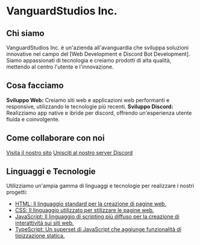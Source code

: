 # VanguardStudios Inc.

## Chi siamo
VanguardStudios Inc. è un'azienda all'avanguardia che sviluppa soluzioni innovative nel campo del [Web Development e Discord Bot Development]. Siamo appassionati di tecnologia e creiamo prodotti di alta qualità, mettendo al centro l'utente e l'innovazione.

## Cosa facciamo
**Sviluppo Web:** Creiamo siti web e applicazioni web performanti e responsive, utilizzando le tecnologie più recenti.
**Sviluppo Discord:** Realizziamo app native e ibride per discord, offrendo un'esperienza utente fluida e coinvolgente.

## Come collaborare con noi
[Visita il nostro sito](https://hyperstudios.top/)
[Unisciti al nostro server Discord](https://discord.gg/WV8UUqG93W)

## Linguaggi e Tecnologie
Utilizziamo un'ampia gamma di linguaggi e tecnologie per realizzare i nostri progetti:

- [HTML: Il linguaggio standard per la creazione di pagine web.](https://developer.mozilla.org/en-US/docs/Web/HTML)
- [CSS: Il linguaggio utilizzato per stilizzare le pagine web.](https://developer.mozilla.org/en-US/docs/Web/CSS)
- [JavaScript: Il linguaggio di scripting più diffuso per la creazione di interattività sui siti web.](https://developer.mozilla.org/en-US/docs/Web/JavaScript)
- [TypeScript: Un superset di JavaScript che aggiunge funzionalità di tipizzazione statica.](https://www.typescriptlang.org/docs/handbook/typescript-in-5-minutes.html)
